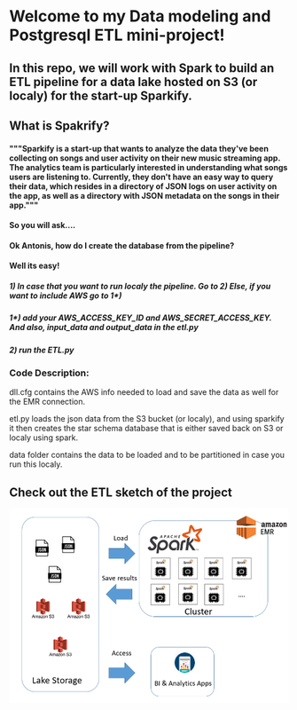 # Welcome to my Data modeling and Postgresql ETL mini-project!

## In this repo, we will work with Spark to build an ETL pipeline for a data lake hosted on S3 (or localy) for the start-up Sparkify. 

## What is Spakrify?

#### """Sparkify is a start-up that wants to analyze the data they've been collecting on songs and user activity on their new music streaming app. The analytics team is particularly interested in understanding what songs users are listening to. Currently, they don't have an easy way to query their data, which resides in a directory of JSON logs on user activity on the app, as well as a directory with JSON metadata on the songs in their app."""

#### So you will ask....
#### Ok Antonis, how do I create the database from the pipeline?

#### Well its easy!
##### 1) In case that you want to run localy the pipeline. Go to 2) Else, if you want to include AWS go to 1*) 
##### 1*) add your AWS_ACCESS_KEY_ID and AWS_SECRET_ACCESS_KEY. And also, input_data and output_data in the etl.py
##### 2) run the ETL.py


 
### Code Description:

dll.cfg contains the AWS info needed to load and save the data as well for the EMR connection.

etl.py loads the json data from the S3 bucket (or localy), and using sparkify it then creates the star schema database that is either saved back on S3 or localy using spark.

data folder contains the data to be loaded and to be partitioned in case you run this localy.




## Check out the ETL sketch of the project
![alt text](datalake.png)




